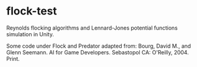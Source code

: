 # flock-test
Reynolds flocking algorithms and Lennard-Jones potential functions simulation in Unity.

Some code under Flock and Predator adapted from:
Bourg, David M., and Glenn Seemann. AI for Game Developers. Sebastopol CA: O'Reilly, 2004. Print.

